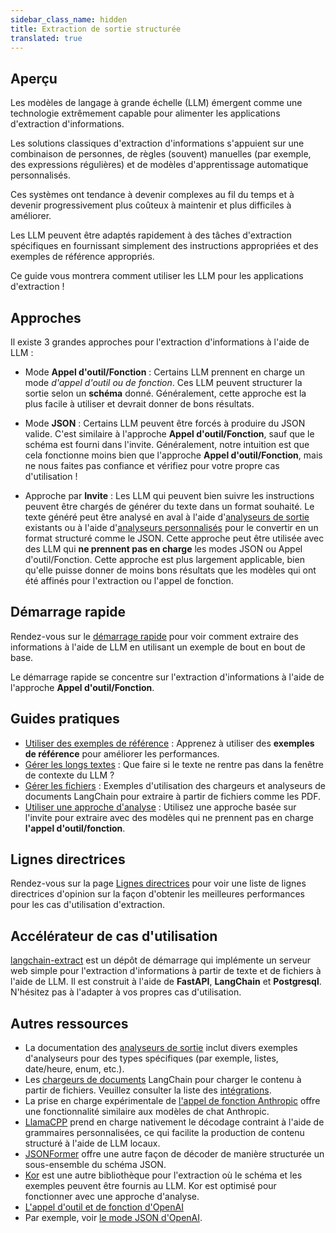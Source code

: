 ```yaml
---
sidebar_class_name: hidden
title: Extraction de sortie structurée
translated: true
---
```


## Aperçu

Les modèles de langage à grande échelle (LLM) émergent comme une technologie extrêmement capable pour alimenter les applications d'extraction d'informations.

Les solutions classiques d'extraction d'informations s'appuient sur une combinaison de personnes, de règles (souvent) manuelles (par exemple, des expressions régulières) et de modèles d'apprentissage automatique personnalisés.

Ces systèmes ont tendance à devenir complexes au fil du temps et à devenir progressivement plus coûteux à maintenir et plus difficiles à améliorer.

Les LLM peuvent être adaptés rapidement à des tâches d'extraction spécifiques en fournissant simplement des instructions appropriées et des exemples de référence appropriés.

Ce guide vous montrera comment utiliser les LLM pour les applications d'extraction !

## Approches

Il existe 3 grandes approches pour l'extraction d'informations à l'aide de LLM :

- Mode **Appel d'outil/Fonction** : Certains LLM prennent en charge un mode *d'appel d'outil ou de fonction*. Ces LLM peuvent structurer la sortie selon un **schéma** donné. Généralement, cette approche est la plus facile à utiliser et devrait donner de bons résultats.

- Mode **JSON** : Certains LLM peuvent être forcés à produire du JSON valide. C'est similaire à l'approche **Appel d'outil/Fonction**, sauf que le schéma est fourni dans l'invite. Généralement, notre intuition est que cela fonctionne moins bien que l'approche **Appel d'outil/Fonction**, mais ne nous faites pas confiance et vérifiez pour votre propre cas d'utilisation !

- Approche par **Invite** : Les LLM qui peuvent bien suivre les instructions peuvent être chargés de générer du texte dans un format souhaité. Le texte généré peut être analysé en aval à l'aide d'[analyseurs de sortie](/docs/modules/model_io/output_parsers/) existants ou à l'aide d'[analyseurs personnalisés](/docs/modules/model_io/output_parsers/custom) pour le convertir en un format structuré comme le JSON. Cette approche peut être utilisée avec des LLM qui **ne prennent pas en charge** les modes JSON ou Appel d'outil/Fonction. Cette approche est plus largement applicable, bien qu'elle puisse donner de moins bons résultats que les modèles qui ont été affinés pour l'extraction ou l'appel de fonction.

## Démarrage rapide

Rendez-vous sur le [démarrage rapide](/docs/use_cases/extraction/quickstart) pour voir comment extraire des informations à l'aide de LLM en utilisant un exemple de bout en bout de base.

Le démarrage rapide se concentre sur l'extraction d'informations à l'aide de l'approche **Appel d'outil/Fonction**.

## Guides pratiques

- [Utiliser des exemples de référence](/docs/use_cases/extraction/how_to/examples) : Apprenez à utiliser des **exemples de référence** pour améliorer les performances.
- [Gérer les longs textes](/docs/use_cases/extraction/how_to/handle_long_text) : Que faire si le texte ne rentre pas dans la fenêtre de contexte du LLM ?
- [Gérer les fichiers](/docs/use_cases/extraction/how_to/handle_files) : Exemples d'utilisation des chargeurs et analyseurs de documents LangChain pour extraire à partir de fichiers comme les PDF.
- [Utiliser une approche d'analyse](/docs/use_cases/extraction/how_to/parse) : Utilisez une approche basée sur l'invite pour extraire avec des modèles qui ne prennent pas en charge **l'appel d'outil/fonction**.

## Lignes directrices

Rendez-vous sur la page [Lignes directrices](/docs/use_cases/extraction/guidelines) pour voir une liste de lignes directrices d'opinion sur la façon d'obtenir les meilleures performances pour les cas d'utilisation d'extraction.

## Accélérateur de cas d'utilisation

[langchain-extract](https://github.com/langchain-ai/langchain-extract) est un dépôt de démarrage qui implémente un serveur web simple pour l'extraction d'informations à partir de texte et de fichiers à l'aide de LLM. Il est construit à l'aide de **FastAPI**, **LangChain** et **Postgresql**. N'hésitez pas à l'adapter à vos propres cas d'utilisation.

## Autres ressources

* La documentation des [analyseurs de sortie](/docs/modules/model_io/output_parsers/) inclut divers exemples d'analyseurs pour des types spécifiques (par exemple, listes, date/heure, enum, etc.).
* Les [chargeurs de documents](/docs/modules/data_connection/document_loaders/) LangChain pour charger le contenu à partir de fichiers. Veuillez consulter la liste des [intégrations](/docs/integrations/document_loaders).
* La prise en charge expérimentale de [l'appel de fonction Anthropic](/docs/integrations/chat/anthropic_functions) offre une fonctionnalité similaire aux modèles de chat Anthropic.
* [LlamaCPP](/docs/integrations/llms/llamacpp#grammars) prend en charge nativement le décodage contraint à l'aide de grammaires personnalisées, ce qui facilite la production de contenu structuré à l'aide de LLM locaux.
* [JSONFormer](/docs/integrations/llms/jsonformer_experimental) offre une autre façon de décoder de manière structurée un sous-ensemble du schéma JSON.
* [Kor](https://eyurtsev.github.io/kor/) est une autre bibliothèque pour l'extraction où le schéma et les exemples peuvent être fournis au LLM. Kor est optimisé pour fonctionner avec une approche d'analyse.
* [L'appel d'outil et de fonction d'OpenAI](https://platform.openai.com/docs/guides/function-calling)
* Par exemple, voir [le mode JSON d'OpenAI](https://platform.openai.com/docs/guides/text-generation/json-mode).
